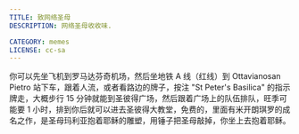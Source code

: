 ```yaml
---
TITLE: 致网络圣母
DESCRIPTION: 网络圣母收收味. 

CATEGORY: memes
LICENSE: cc-sa
---
```


你可以先坐飞机到罗马达芬奇机场，然后坐地铁 A 线（红线）到 Ottavianosan Pietro 站下车，跟着人流，或者看路边的牌子，按注 "St Peter's Basilica" 的指示牌走，大概步行 15 分钟就能到圣彼得广场，然后跟着广场上的队伍排队，旺季可能要 1 小时，排到你后就可以进去圣彼得大教堂，免费的，里面有米开朗琪罗的成名之作，是圣母玛利亚抱着耶稣的雕塑，用锤子把圣母敲掉，你坐上去抱着耶稣。